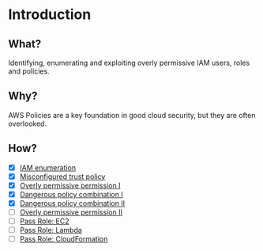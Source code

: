﻿# Introduction

## What?

Identifying, enumerating and exploiting overly permissive IAM users, roles and policies.

## Why?

AWS Policies are a key foundation in good cloud security, but they are often overlooked. 

## How?

- [x] [IAM enumeration](enum-iam.md)
- [x] [Misconfigured trust policy](mis-trust-policy.md)
- [x] [Overly permissive permission I](overly-permissive-1.md)
- [x] [Dangerous policy combination I](dangerous-policy-1.md)
- [x] [Dangerous policy combination II](dangerous-policy-2.md)
- [ ] [Overly permissive permission II](overly-permissive-2.md)
- [ ] [Pass Role: EC2](pass-role-ec2.md)
- [ ] [Pass Role: Lambda](pass-role-lambda.md)
- [ ] [Pass Role: CloudFormation](pass-role-formation.md)
